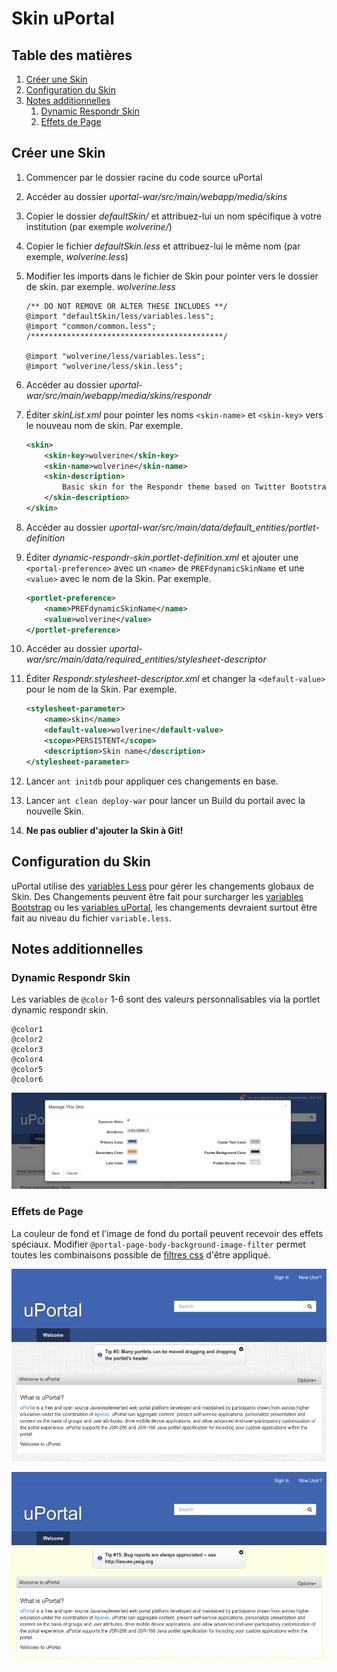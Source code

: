 # Skin uPortal

## Table des matières

1.  [Créer une Skin](#créer-une-skin)
2.  [Configuration du Skin](#configuration-du-skin)
3.  [Notes additionnelles](#notes-additionnelles)
    1.  [Dynamic Respondr Skin](#dynamic-respondr-skin)
    2.  [Effets de Page](#effets-de-page)

## Créer une Skin

1.  Commencer par le dossier racine du code source uPortal
2.  Accéder au dossier *uportal-war/src/main/webapp/media/skins*
3.  Copier le dossier *defaultSkin/* et attribuez-lui un nom spécifique à votre institution (par exemple *wolverine/*)
4.  Copier le fichier *defaultSkin.less* et attribuez-lui le même nom (par exemple, *wolverine.less*)
5.  Modifier les imports dans le fichier de Skin pour pointer vers le dossier de skin. par exemple. *wolverine.less*

    ``` less
    /** DO NOT REMOVE OR ALTER THESE INCLUDES **/
    @import "defaultSkin/less/variables.less";
    @import "common/common.less";
    /*******************************************/

    @import "wolverine/less/variables.less";
    @import "wolverine/less/skin.less";
    ```

6.  Accéder au dossier *uportal-war/src/main/webapp/media/skins/respondr*
7.  Éditer *skinList.xml* pour pointer les noms `<skin-name>` et `<skin-key>` vers le nouveau nom de skin. Par exemple.

    ``` xml
    <skin>
        <skin-key>wolverine</skin-key>
        <skin-name>wolverine</skin-name>
        <skin-description>
            Basic skin for the Respondr theme based on Twitter Bootstrap and Responsive Design
        </skin-description>
    </skin>
    ```

8.  Accéder au dossier *uportal-war/src/main/data/default_entities/portlet-definition*
9.  Éditer *dynamic-respondr-skin.portlet-definition.xml* et ajouter une `<portal-preference>` avec un `<name>` de `PREFdynamicSkinName` et une `<value>` avec le nom de la Skin. Par exemple.

    ``` xml
    <portlet-preference>
        <name>PREFdynamicSkinName</name>
        <value>wolverine</value>
    </portlet-preference>
    ```

10. Accéder au dossier *uportal-war/src/main/data/required_entities/stylesheet-descriptor*
11. Éditer *Respondr.stylesheet-descriptor.xml* et changer la `<default-value>` pour le nom de la Skin. Par exemple. 

    ``` xml
    <stylesheet-parameter>
        <name>skin</name>
        <default-value>wolverine</default-value>
        <scope>PERSISTENT</scope>
        <description>Skin name</description>
    </stylesheet-parameter>
    ```

12. Lancer `ant initdb` pour appliquer ces changements en base.
13. Lancer `ant clean deploy-war` pour lancer un Build du portail avec la nouvelle Skin.
14. **Ne pas oublier d'ajouter la Skin à Git!**

## Configuration du Skin

uPortal utilise des [variables Less](http://lesscss.org/features/#variables-feature) pour gérer les changements globaux de Skin.
Des Changements peuvent être fait pour surcharger les [variables Bootstrap](/uportal-war/src/main/webapp/media/skins/respondr/common/bootstrap/variables.less) ou les [variables uPortal](/uportal-war/src/main/webapp/media/skins/respondr/defaultSkin/less/variables.less), les changements devraient surtout être fait au niveau du fichier `variable.less`.

## Notes additionnelles

### Dynamic Respondr Skin

Les variables de `@color` 1-6 sont des valeurs personnalisables via la portlet dynamic respondr skin.

```less
@color1
@color2
@color3
@color4
@color5
@color6
```

![Dynamic Respondr Skin Portlet Page](../../../../assets/images/dynamic-respondr-skin.png)

### Effets de Page

La couleur de fond et l'image de fond du portail peuvent recevoir des effets spéciaux.
Modifier `@portal-page-body-background-image-filter` permet toutes les combinaisons possible de [filtres css](https://developer.mozilla.org/en-US/docs/Web/CSS/filter) d'être appliqué.

![Effet sans background](../../../../assets/images/background-filter-none.png)

![Effet Sepia](../../../../assets/images/background-filter-sepia.png)
